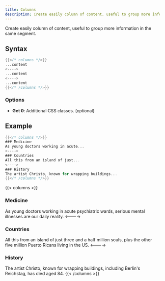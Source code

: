 ```yaml
---
title: Columns
description: Create easily column of content, useful to group more information in the same segment.
---
```


Create easily column of content, useful to group more information in the same segment.

## Syntax

```go
{{</* columns */>}}
...content
<---->
...content
<---->
...content
{{</* /columns */>}}
```

### Options

- **Get 0**: Additional CSS classes. (optional)

## Example

```go
{{</* columns */>}}
### Medicine
As young doctors working in acute...
<---->
### Countries
All this from an island of just...
<---->
### History
The artist Christo, known for wrapping buildings...
{{</* /columns */>}}
```

{{< columns >}}
### Medicine
As young doctors working in acute psychiatric wards, serious mental illnesses are our daily reality. 
<---->
### Countries
All this from an island of just three and a half million souls, plus the other five million Puerto Ricans living in the US.
<---->
### History
The artist Christo, known for wrapping buildings, including Berlin's Reichstag, has died aged 84.
{{< /columns >}}